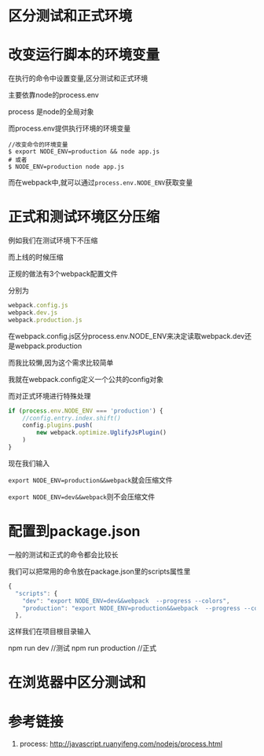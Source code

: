 # 区分测试和正式环境 

# 改变运行脚本的环境变量

在执行的命令中设置变量,区分测试和正式环境

主要依靠node的process.env

process 是node的全局对象

而process.env提供执行环境的环境变量

```shell
//改变命令的环境变量
$ export NODE_ENV=production && node app.js
# 或者
$ NODE_ENV=production node app.js
```

而在webpack中,就可以通过`process.env.NODE_ENV`获取变量

# 正式和测试环境区分压缩

例如我们在测试环境下不压缩

而上线的时候压缩

正规的做法有3个webpack配置文件

分别为

```javascript
webpack.config.js
webpack.dev.js
webpack.production.js
```
在webpack.config.js区分process.env.NODE_ENV来决定读取webpack.dev还是webpack.production

而我比较懒,因为这个需求比较简单

我就在webpack.config定义一个公共的config对象

而对正式环境进行特殊处理

```javascript
if (process.env.NODE_ENV === 'production') {
    //config.entry.index.shift()
    config.plugins.push(
        new webpack.optimize.UglifyJsPlugin()
    )
}

```

现在我们输入

`export NODE_ENV=production&&webpack`就会压缩文件

`export NODE_ENV=dev&&webpack`则不会压缩文件

# 配置到package.json

一般的测试和正式的命令都会比较长

我们可以把常用的命令放在package.json里的scripts属性里

```javascript
{
  "scripts": {
    "dev": "export NODE_ENV=dev&&webpack  --progress --colors",
    "production": "export NODE_ENV=production&&webpack  --progress --colors",
  },
```

这样我们在项目根目录输入

npm run dev //测试
npm run production //正式

# 在浏览器中区分测试和



# 参考链接

1. process: http://javascript.ruanyifeng.com/nodejs/process.html